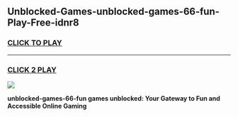 
## Unblocked-Games-unblocked-games-66-fun-Play-Free-idnr8
<h3>
<a href="https://premium76.site?title=unblocked-games-66-fun&ref=22A">CLICK TO PLAY</a></h3>
<hr>

<h3>
<a href="https://premium76.site?title=unblocked-games-66-fun&ref=22A">CLICK 2 PLAY</a>
  
</h3>

<a href="https://premium76.site?title=unblocked-games-66-fun&ref=22A"><img src="https://clearcache.store/games.png"></a>


**unblocked-games-66-fun games unblocked: Your Gateway to Fun and Accessible Online Gaming**
